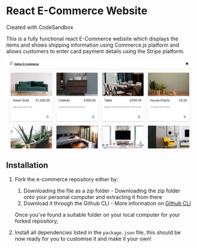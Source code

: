 # React E-Commerce Website
Created with CodeSandbox 

This is a fully functional react E-Commerce website which displays the items and shows shipping information using Commerce.js platform and allows customers to enter card payment details using the Stripe platform.

![Ecommerce_Website](/src/assets/ecommerce.png)

## Installation


1. Fork the e-commerce repository
   either by:

   1. Downloading the file as a zip folder - Downloading the zip folder onto your personal computer and extracting it from there
   1. Download it through the Github CLI - More information on [Github CLI](https://cli.github.com/)


   Once you've found a suitable folder on your local computer for your forked repository, 
   
   
   
2. Install all dependencies listed in the ```package.json``` file, this should be now ready for you to customise it and make it your own!  

   
   




